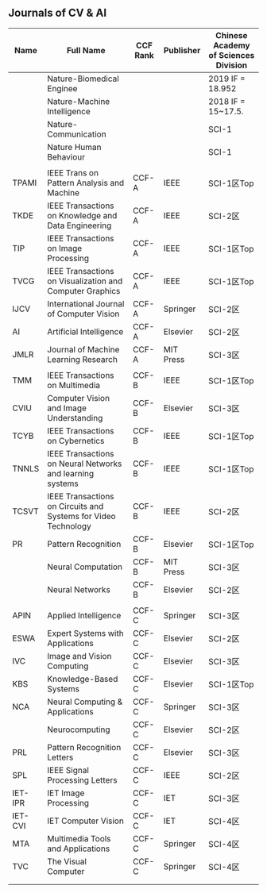 ## Journals of CV & AI 

| Name    | Full Name                                                  | CCF Rank | Publisher | Chinese Academy of Sciences Division |
| ------- | ---------------------------------------------------------- | -------- | --------- | ------------------------------------ |
|         | Nature-Biomedical Enginee                                  |          |           | 2019 IF = 18.952                     |
|         | Nature-Machine Intelligence                                |          |           | 2018 IF = 15~17.5.                   |
|         | Nature-Communication                                       |          |           | SCI-1                                |
|         | Nature Human Behaviour                                     |          |           | SCI-1                                |
|         |                                                            |          |           |                                      |
| TPAMI   | IEEE Trans on Pattern Analysis and Machine                 | CCF-A    | IEEE      | SCI-1区Top                           |
| TKDE    | IEEE Transactions on Knowledge and Data Engineering        | CCF-A    | IEEE      | SCI-2区                              |
| TIP     | IEEE Transactions on Image Processing                      | CCF-A    | IEEE      | SCI-1区Top                           |
| TVCG    | IEEE Transactions on Visualization and Computer Graphics   | CCF-A    | IEEE      | SCI-1区Top                           |
| IJCV    | International Journal of Computer Vision                   | CCF-A    | Springer  | SCI-2区                              |
| AI      | Artificial Intelligence                                    | CCF-A    | Elsevier  | SCI-2区                              |
| JMLR    | Journal of Machine Learning Research                       | CCF-A    | MIT Press | SCI-3区                              |
|         |                                                            |          |           |                                      |
| TMM     | IEEE Transactions on Multimedia                            | CCF-B    | IEEE      | SCI-1区Top                           |
| CVIU    | Computer Vision and Image Understanding                    | CCF-B    | Elsevier  | SCI-3区                              |
| TCYB    | IEEE Transactions on Cybernetics                           | CCF-B    | IEEE      | SCI-1区Top                           |
| TNNLS   | IEEE Transactions on Neural Networks and  learning systems | CCF-B    | IEEE      | SCI-1区Top                           |
| TCSVT   | IEEE Transactions on Circuits and Systems for Video Technology | CCF-B    | IEEE      | SCI-2区                              |
| PR      | Pattern Recognition                                        | CCF-B    | Elsevier  | SCI-1区Top                           |
|         | Neural Computation                                         | CCF-B    | MIT Press | SCI-3区                              |
|         | Neural Networks                                            | CCF-B    | Elsevier  | SCI-2区                              |
|         |                                                            |          |           |                                      |
| APIN    | Applied Intelligence                                       | CCF-C    | Springer  | SCI-3区                              |
| ESWA    | Expert Systems with Applications                           | CCF-C    | Elsevier  | SCI-2区                              |
| IVC     | Image and Vision Computing                                 | CCF-C    | Elsevier  | SCI-3区                              |
| KBS     | Knowledge-Based Systems                                    | CCF-C    | Elsevier  | SCI-1区Top                           |
| NCA     | Neural Computing & Applications                            | CCF-C    | Springer  | SCI-3区                              |
|         | Neurocomputing                                             | CCF-C    | Elsevier  | SCI-2区                              |
| PRL     | Pattern Recognition Letters                                | CCF-C    | Elsevier  | SCI-3区                              |
| SPL     | IEEE Signal Processing Letters                             | CCF-C    | IEEE      | SCI-2区                              |
| IET-IPR | IET Image Processing                                       | CCF-C    | IET       | SCI-3区                              |
| IET-CVI | IET Computer Vision                                        | CCF-C    | IET       | SCI-4区                              |
| MTA     | Multimedia Tools and Applications                          | CCF-C    | Springer  | SCI-4区                              |
| TVC     | The Visual Computer                                        | CCF-C    | Springer  | SCI-4区                              |
|         |                                                            |          |           |                                      |
|         |                                                            |          |           |                                      |

